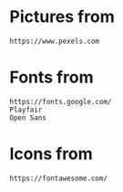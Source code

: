 # Pictures from
    https://www.pexels.com

# Fonts from
    https://fonts.google.com/
    Playfair
    Open Sans

# Icons from
    https://fontawesome.com/
